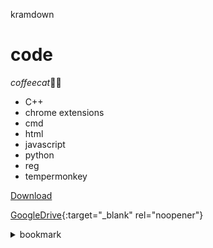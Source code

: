 kramdown
# code
*coffeecat*🥳🎉

* C++
* chrome extensions
* cmd
* html
* javascript
* python
* reg
* tempermonkey

[Download](https://codeload.github.com/coffeecat123/code/zip/refs/heads/main)

[GoogleDrive](https://drive.google.com/drive/folders/1Hfx5Vy1fGsqtNIe9K2WrxYeAEmNy7sBE?usp=sharing){:target="_blank" rel="noopener"}

<details><summary>bookmark</summary>

```js
javascript:(function() {
    alert("coffeecat");
})();
```
</details>
